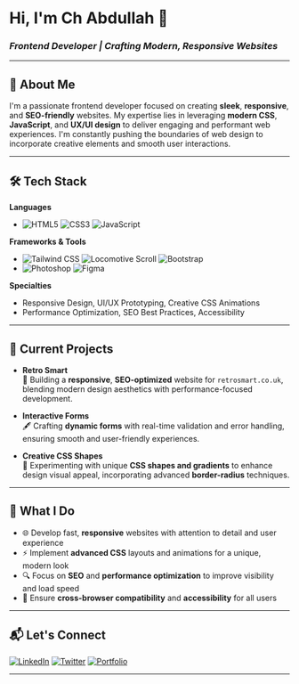 # Hi, I'm Ch Abdullah 👋  
### *Frontend Developer | Crafting Modern, Responsive Websites*

---

## 🚀 About Me  
I'm a passionate frontend developer focused on creating **sleek**, **responsive**, and **SEO-friendly** websites. My expertise lies in leveraging **modern CSS**, **JavaScript**, and **UX/UI design** to deliver engaging and performant web experiences. I'm constantly pushing the boundaries of web design to incorporate creative elements and smooth user interactions.

---

## 🛠️ Tech Stack  
**Languages**  
- ![HTML5](https://img.shields.io/badge/-HTML5-orange) ![CSS3](https://img.shields.io/badge/-CSS3-blue) ![JavaScript](https://img.shields.io/badge/-JavaScript-yellow)

**Frameworks & Tools**  
- ![Tailwind CSS](https://img.shields.io/badge/-Tailwind%20CSS-38B2AC) ![Locomotive Scroll](https://img.shields.io/badge/-Locomotive%20Scroll-lightgrey) ![Bootstrap](https://img.shields.io/badge/-Bootstrap-563D7C)  
- ![Photoshop](https://img.shields.io/badge/-Photoshop-31A8FF) ![Figma](https://img.shields.io/badge/-Figma-red)

**Specialties**  
- Responsive Design, UI/UX Prototyping, Creative CSS Animations  
- Performance Optimization, SEO Best Practices, Accessibility

---

## 🌟 Current Projects  
- **Retro Smart**  
  🚀 Building a **responsive**, **SEO-optimized** website for `retrosmart.co.uk`, blending modern design aesthetics with performance-focused development.

- **Interactive Forms**  
  🖋️ Crafting **dynamic forms** with real-time validation and error handling, ensuring smooth and user-friendly experiences.

- **Creative CSS Shapes**  
  🎨 Experimenting with unique **CSS shapes and gradients** to enhance design visual appeal, incorporating advanced **border-radius** techniques.

---

## 💼 What I Do  
- 🌐 Develop fast, **responsive** websites with attention to detail and user experience  
- ⚡ Implement **advanced CSS** layouts and animations for a unique, modern look  
- 🔍 Focus on **SEO** and **performance optimization** to improve visibility and load speed  
- 📱 Ensure **cross-browser compatibility** and **accessibility** for all users

---

## 📬 Let's Connect  
[![LinkedIn](https://img.shields.io/badge/-LinkedIn-blue)](https://linkedin.com) [![Twitter](https://img.shields.io/badge/-Twitter-lightblue)](https://twitter.com) [![Portfolio](https://img.shields.io/badge/-Portfolio-black)](https://chabdullah-dev.netlify.app)

---
